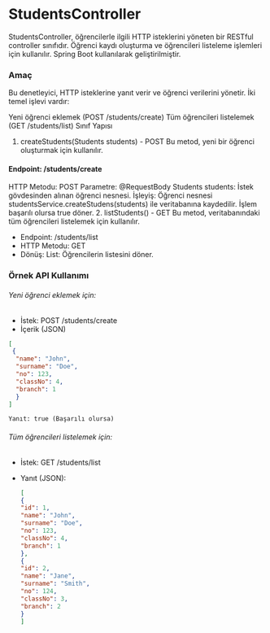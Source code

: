 # StudentsController
StudentsController, öğrencilerle ilgili HTTP isteklerini yöneten bir RESTful controller sınıfıdır. Öğrenci kaydı oluşturma ve öğrencileri listeleme işlemleri için kullanılır. Spring Boot kullanılarak geliştirilmiştir.

### Amaç
Bu denetleyici, HTTP isteklerine yanıt verir ve öğrenci verilerini yönetir. İki temel işlevi vardır:

Yeni öğrenci eklemek (POST /students/create)
Tüm öğrencileri listelemek (GET /students/list)
Sınıf Yapısı
1. createStudents(Students students) - POST
   Bu metod, yeni bir öğrenci oluşturmak için kullanılır.

#### Endpoint: /students/create
HTTP Metodu: POST
Parametre:
@RequestBody Students students: İstek gövdesinden alınan öğrenci nesnesi.
İşleyiş:
Öğrenci nesnesi studentsService.createStudens(students) ile veritabanına kaydedilir.
İşlem başarılı olursa true döner.
2. listStudents() - GET
   Bu metod, veritabanındaki tüm öğrencileri listelemek için kullanılır.

- Endpoint: /students/list
- HTTP Metodu: GET
- Dönüş: List<Students>: Öğrencilerin listesini döner. 
### Örnek API Kullanımı 
 ###### Yeni öğrenci eklemek için:
 + İstek: POST /students/create
 + İçerik (JSON)
````json
[
 {
  "name": "John",
  "surname": "Doe",
  "no": 123,
  "classNo": 4,
  "branch": 1
  }
]
````

   
``` textmate 
Yanıt: true (Başarılı olursa)
```


  ###### Tüm öğrencileri listelemek için:
- İstek: GET /students/list
- Yanıt (JSON): 

   ```json
   [
   {
   "id": 1,
   "name": "John",
   "surname": "Doe",
   "no": 123,
   "classNo": 4,
   "branch": 1
   },
   {
   "id": 2,
   "name": "Jane",
   "surname": "Smith",
   "no": 124,
   "classNo": 3,
   "branch": 2
   }
   ]
   ```

